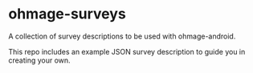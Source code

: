 # ohmage-surveys
A collection of survey descriptions to be used with ohmage-android.

This repo includes an example JSON survey description to guide you in creating your own.
